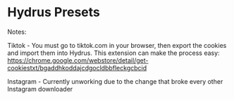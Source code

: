 # Hydrus Presets
Notes:

Tiktok - You must go to tiktok.com in your browser, then export the cookies and import them into Hydrus. This extension can make the process easy: https://chrome.google.com/webstore/detail/get-cookiestxt/bgaddhkoddajcdgocldbbfleckgcbcid

Instagram - Currently unworking due to the change that broke every other Instagram downloader
